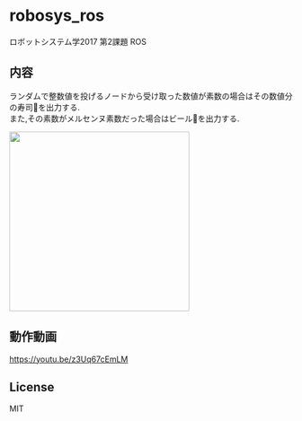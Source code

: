 # robosys_ros
ロボットシステム学2017 第2課題 ROS

## 内容
ランダムで整数値を投げるノードから受け取った数値が素数の場合はその数値分の寿司🍣を出力する.  
また,その素数がメルセンヌ素数だった場合はビール🍺を出力する.  

<img src="https://user-images.githubusercontent.com/12367947/34866174-f406ba50-f7be-11e7-8f46-a92ebbd282fc.png" width="320px">

## 動作動画
https://youtu.be/z3Uq67cEmLM

## License
MIT
